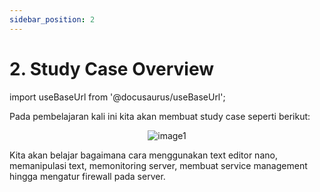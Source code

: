 ```yaml
---
sidebar_position: 2
---
```


# 2. Study Case Overview
import useBaseUrl from '@docusaurus/useBaseUrl';

Pada pembelajaran kali ini kita akan membuat study case seperti berikut:

<center>
<img alt="image1" src={useBaseUrl('img/docs/studycaseterminal.png')} />
</center>

Kita akan belajar bagaimana cara menggunakan text editor nano, memanipulasi text, memonitoring server, membuat service management hingga mengatur firewall pada server.